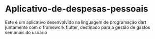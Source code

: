 # Aplicativo-de-despesas-pessoais
Este é um aplicativo desenvolvido na linguagem de programação dart juntamente com o framework flutter, destinado para a gestão de gastos semanais do usuário
